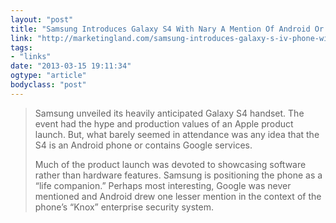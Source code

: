 ```yaml
---
layout: "post"
title: "Samsung Introduces Galaxy S4 With Nary A Mention Of Android Or Google"
link: "http://marketingland.com/samsung-introduces-galaxy-s-iv-phone-with-nary-a-mention-of-android-or-google-2-36316"
tags: 
- "links"
date: "2013-03-15 19:11:34"
ogtype: "article"
bodyclass: "post"
---
```


> Samsung unveiled its heavily anticipated Galaxy S4 handset. The event had the hype and production values of an Apple product launch. But, what barely seemed in attendance was any idea that the S4 is an Android phone or contains Google services.
> 
> Much of the product launch was devoted to showcasing software rather than hardware features. Samsung is positioning the phone as a “life companion.” Perhaps most interesting, Google was never mentioned and Android drew one lesser mention in the context of the phone’s “Knox” enterprise security system.